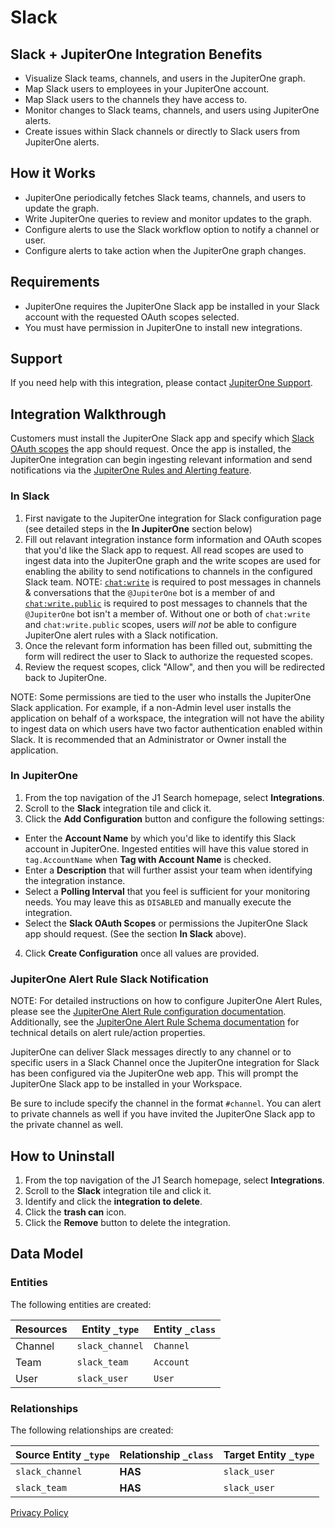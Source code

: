 # Slack

## Slack + JupiterOne Integration Benefits

- Visualize Slack teams, channels, and users in the JupiterOne graph.
- Map Slack users to employees in your JupiterOne account.
- Map Slack users to the channels they have access to.
- Monitor changes to Slack teams, channels, and users using JupiterOne alerts.
- Create issues within Slack channels or directly to Slack users from JupiterOne
  alerts.

## How it Works

- JupiterOne periodically fetches Slack teams, channels, and users to update the
  graph.
- Write JupiterOne queries to review and monitor updates to the graph.
- Configure alerts to use the Slack workflow option to notify a channel or user.
- Configure alerts to take action when the JupiterOne graph changes.

## Requirements

- JupiterOne requires the JupiterOne Slack app be installed in your Slack
  account with the requested OAuth scopes selected.
- You must have permission in JupiterOne to install new integrations.

## Support

If you need help with this integration, please contact
[JupiterOne Support](https://support.jupiterone.io).

## Integration Walkthrough

Customers must install the JupiterOne Slack app and specify which
[Slack OAuth scopes](https://api.slack.com/legacy/oauth-scopes) the app should
request. Once the app is installed, the JupiterOne integration can begin
ingesting relevant information and send notifications via the
[JupiterOne Rules and Alerting feature](https://jupiterone.com/features/rules-alerting/).

### In Slack

1. First navigate to the JupiterOne integration for Slack configuration page (see
   detailed steps in the **In JupiterOne** section below)
2. Fill out relavant integration instance form information and OAuth scopes that
   you'd like the Slack app to request. All read scopes are used to ingest data
   into the JupiterOne graph and the write scopes are used for enabling the
   ability to send notifications to channels in the configured Slack team. NOTE:
   [`chat:write`](https://api.slack.com/scopes/chat:write) is required to post
   messages in channels & conversations that the `@JupiterOne` bot is a member
   of and [`chat:write.public`](https://api.slack.com/scopes/chat:write.public)
   is required to post messages to channels that the `@JupiterOne` bot isn't a
   member of. Without one or both of `chat:write` and `chat:write.public`
   scopes, users _will not_ be able to configure JupiterOne alert rules with a
   Slack notification.
3. Once the relevant form information has been filled out, submitting the form
   will redirect the user to Slack to authorize the requested scopes.
4. Review the request scopes, click "Allow", and then you will be redirected
   back to JupiterOne.

NOTE: Some permissions are tied to the user who installs the JupiterOne Slack
application. For example, if a non-Admin level user installs the application on
behalf of a workspace, the integration will not have the ability to ingest data
on which users have two factor authentication enabled within Slack. It is
recommended that an Administrator or Owner install the application.

### In JupiterOne

1. From the top navigation of the J1 Search homepage, select **Integrations**.
2. Scroll to the **Slack** integration tile and click it.
3. Click the **Add Configuration** button and configure the following settings:

- Enter the **Account Name** by which you'd like to identify this Slack account
  in JupiterOne. Ingested entities will have this value stored in
  `tag.AccountName` when **Tag with Account Name** is checked.
- Enter a **Description** that will further assist your team when identifying
  the integration instance.
- Select a **Polling Interval** that you feel is sufficient for your monitoring
  needs. You may leave this as `DISABLED` and manually execute the integration.
- Select the **Slack OAuth Scopes** or permissions the JupiterOne Slack app
  should request. (See the section **In Slack** above).

4. Click **Create Configuration** once all values are provided.

### JupiterOne Alert Rule Slack Notification

NOTE: For detailed instructions on how to configure JupiterOne Alert Rules,
please see the
[JupiterOne Alert Rule configuration documentation](https://support.jupiterone.io/hc/en-us/articles/360022720474-6-9-Alerts-and-Alert-Rules).
Additionally, see the
[JupiterOne Alert Rule Schema documentation](https://support.jupiterone.io/hc/en-us/articles/360039711354-Alert-Rule-Schema)
for technical details on alert rule/action properties.

JupiterOne can deliver Slack messages directly to any channel or to specific
users in a Slack Channel once the JupiterOne integration for Slack has been
configured via the JupiterOne web app. This will prompt the JupiterOne Slack app
to be installed in your Workspace.

Be sure to include specify the channel in the format `#channel`. You can alert
to private channels as well if you have invited the JupiterOne Slack app to the
private channel as well.

## How to Uninstall

1. From the top navigation of the J1 Search homepage, select **Integrations**.
2. Scroll to the **Slack** integration tile and click it.
3. Identify and click the **integration to delete**.
4. Click the **trash can** icon.
5. Click the **Remove** button to delete the integration.

<!-- {J1_DOCUMENTATION_MARKER_START} -->
<!--
********************************************************************************
NOTE: ALL OF THE FOLLOWING DOCUMENTATION IS GENERATED USING THE
"j1-integration document" COMMAND. DO NOT EDIT BY HAND! PLEASE SEE THE DEVELOPER
DOCUMENTATION FOR USAGE INFORMATION:

https://github.com/JupiterOne/sdk/blob/main/docs/integrations/development.md
********************************************************************************
-->

## Data Model

### Entities

The following entities are created:

| Resources | Entity `_type`  | Entity `_class` |
| --------- | --------------- | --------------- |
| Channel   | `slack_channel` | `Channel`       |
| Team      | `slack_team`    | `Account`       |
| User      | `slack_user`    | `User`          |

### Relationships

The following relationships are created:

| Source Entity `_type` | Relationship `_class` | Target Entity `_type` |
| --------------------- | --------------------- | --------------------- |
| `slack_channel`       | **HAS**               | `slack_user`          |
| `slack_team`          | **HAS**               | `slack_user`          |

<!--
********************************************************************************
END OF GENERATED DOCUMENTATION AFTER BELOW MARKER
********************************************************************************
-->
<!-- {J1_DOCUMENTATION_MARKER_END} -->

[Privacy Policy](https://www.jupiterone.com/privacy-policy)
